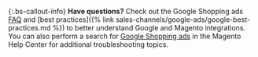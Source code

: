 {:.bs-callout-info} 
**Have questions?** Check out the Google Shopping ads [FAQ](https://docs.magento.com/m2/ce/user_guide/sales-channels/google-ads/google-faq.html) and [best practices]({% link sales-channels/google-ads/google-best-practices.md %}) to better understand Google and Magento integrations. You can also perform a search for [Google Shopping ads](https://support.magento.com/hc/en-us/search?utf8=%E2%9C%93&amp;query=google+shopping+ads) in the Magento Help Center for additional troubleshooting topics.